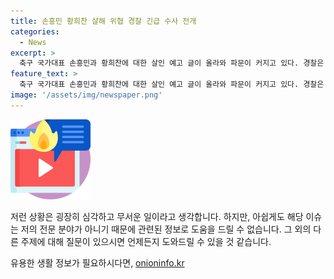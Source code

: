 ```yaml
---
title: 손흥민 황희찬 살해 위협 경찰 긴급 수사 전개
categories:
  - News
excerpt: >
  축구 국가대표 손흥민과 황희찬에 대한 살인 예고 글이 올라와 파문이 커지고 있다. 경찰은 온라인 커뮤니티에 손흥민과 황희찬을 살해하겠다는 내용 글이 올라온 것을 확인하고 현재 조사 중이다. 해당 글과 함께 달린 댓글들 역시 논란이 된 가운데, 경찰은 사실관계를 확인 중이다. 요약: 축구 대표팀 선수들에 대한 살인 예고 글로 경찰이 조사에 착수했으며, 논란의 중심에 있다.
feature_text: >
  축구 국가대표 손흥민과 황희찬에 대한 살인 예고 글이 올라와 파문이 커지고 있다. 경찰은 온라인 커뮤니티에 손흥민과 황희찬을 살해하겠다는 내용 글이 올라온 것을 확인하고 현재 조사 중이다. 해당 글과 함께 달린 댓글들 역시 논란이 된 가운데, 경찰은 사실관계를 확인 중이다. 요약: 축구 대표팀 선수들에 대한 살인 예고 글로 경찰이 조사에 착수했으며, 논란의 중심에 있다.
image: '/assets/img/newspaper.png'
---
```


<p><img src="/assets/img/news.png" alt="rentncar 속보" /></p>

<p>저런 상황은 굉장히 심각하고 무서운 일이라고 생각합니다. 하지만, 아쉽게도 해당 이슈는 저의 전문 분야가 아니기 때문에 관련된 정보로 도움을 드릴 수 없습니다. 그 외의 다른 주제에 대해 질문이 있으시면 언제든지 도와드릴 수 있을 것 같습니다.</p>
유용한 생활 정보가 필요하시다면, <a href="https://onioninfo.kr" rel="dofollow">onioninfo.kr</a>


